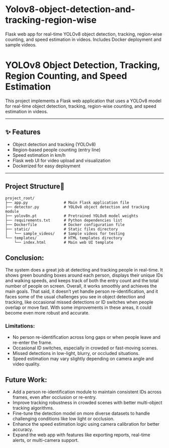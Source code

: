 # Yolov8-object-detection-and-tracking-region-wise
Flask web app for real-time YOLOv8 object detection, tracking, region-wise counting, and speed estimation in videos. Includes Docker deployment and sample videos.



# YOLOv8 Object Detection, Tracking, Region Counting, and Speed Estimation

This project implements a Flask web application that uses a YOLOv8 model for real-time object detection, tracking, region-wise counting, and speed estimation in videos.

---

## ✨ Features

- Object detection and tracking (YOLOv8)
- Region-based people counting (entry line)
- Speed estimation in km/h
- Flask web UI for video upload and visualization
- Dockerized for easy deployment

---

## Project Structure📁

```plaintext
project_root/
├── app.py                # Main Flask application file
├── detector.py           # YOLOv8 object detection and tracking module
├── yolov8n.pt            # Pretrained YOLOv8 model weights
├── requirements.txt      # Python dependencies list
├── Dockerfile            # Docker configuration file
├── static/               # Static files directory
│   └── sample_videos/    # Sample videos for testing
└── templates/            # HTML templates directory
    └── index.html        # Main web UI template
```

## Conclusion:

The system does a great job at detecting and tracking people in real-time. It shows green bounding boxes around each person, displays their unique IDs and walking speeds, and keeps track of both the entry count and the total number of people on screen. Overall, it works smoothly and achieves the main goals. That said, it doesn’t yet handle person re-identification, and it faces some of the usual challenges you see in object detection and tracking, like occasional missed detections or ID switches when people overlap or move fast. With some improvements in these areas, it could become even more robust and accurate.

### Limitations:

- No person re-identification across long gaps or when people leave and re-enter the frame.
- Occasional ID switches, especially in crowded or fast-moving scenes.
- Missed detections in low-light, blurry, or occluded situations.
- Speed estimation may vary slightly depending on camera angle and video quality.


## Future Work:


- Add a person re-identification module to maintain consistent IDs across frames, even after occlusion or re-entry.
- Improve tracking robustness in crowded scenes with better multi-object tracking algorithms.
- Fine-tune the detection model on more diverse datasets to handle challenging conditions like low light or occlusion.
- Enhance the speed estimation logic using camera calibration for better accuracy.
- Expand the web app with features like exporting reports, real-time alerts, or multi-camera support.
